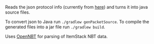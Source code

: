 Reads the json protocol info (currently from [here](https://github.com/PrismarineJS/minecraft-data/blob/1.9/enums/protocol.json)) and turns it into java source files.

To convert json to Java run `./gradlew genPacketSource`.
To compile the generated files into a jar file run `./gradlew build`.

Uses [OpenNBT](https://github.com/Steveice10/OpenNBT) for parsing of ItemStack NBT data.
